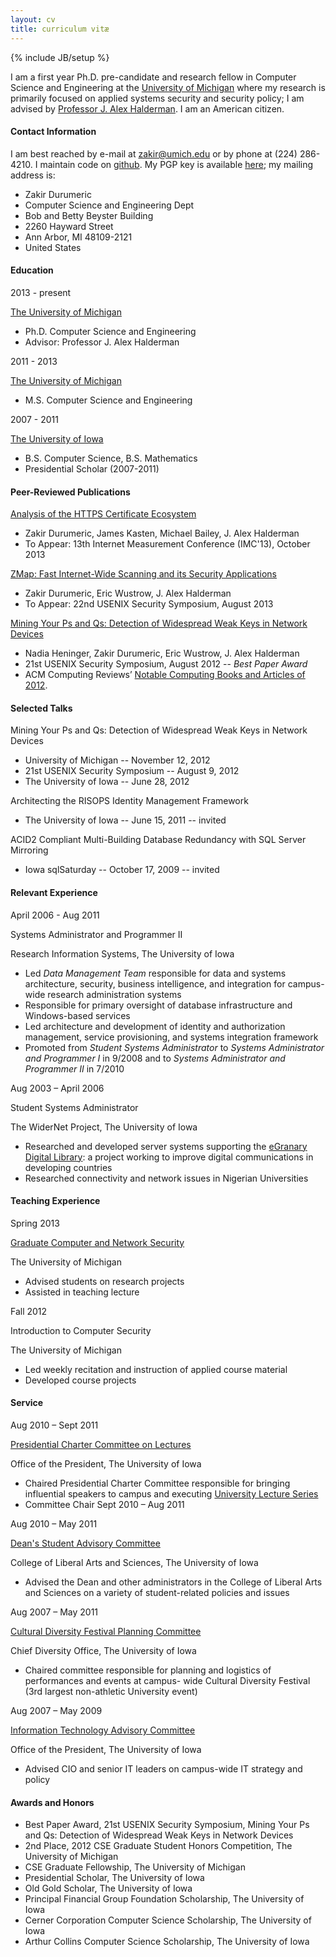 ```yaml
---
layout: cv
title: curriculum vitæ
---
```

{% include JB/setup %}

I am a first year Ph.D. pre-candidate and research fellow in Computer Science and Engineering at the [University of Michigan](https://eecs.umich.edu) where my research is primarily focused on applied systems security and security policy; I am advised by [Professor J. Alex Halderman](https://jhalderm.com/). I am an American citizen.


#### Contact Information

I am best reached by e-mail at [zakir@umich.edu](mailto:zakir@umich.edu) or by phone at (224) 286-4210. I maintain code on [github](https://github.com/zakird). My PGP key is available [here](gpg.html); my mailing address is:
	<div class="address">
	<ul>
	<li>Zakir Durumeric</li>
	<li>Computer Science and Engineering Dept</li>
	<li>Bob and Betty Beyster Building</li>
	<li>2260 Hayward Street</li>
	<li>Ann Arbor, MI  48109-2121</li>
	<li>United States</li>
	</ul>
	</div>

#### Education

<div class="talk">
	<div class="right">
	  <p>2013 - present</p>
  </div>
<p><a href="https://www.umich.edu">The University of Michigan</a></p>
<ul>
<li>Ph.D. Computer Science and Engineering</li>
<li>Advisor: Professor J. Alex Halderman</li>
</ul>
</div>

<div class="talk">
	<div class="right">
	  <p>2011 - 2013</p>
  </div>
<p><a href="https://www.umich.edu">The University of Michigan</a></p>
<ul>
<li>M.S. Computer Science and Engineering</li>
</ul>
</div>


<div class="talk">
  <div class="right">
  <p>2007 - 2011</p>
  </div>
<p><a href="https://www.uiowa.edu">The University of Iowa</a></p>
<ul>
	<li>B.S. Computer Science, B.S. Mathematics</li>
	<li>Presidential Scholar (2007-2011)</li>
</ul>
</div>

#### Peer-Reviewed Publications
<div class="talk">
<p><a href="">Analysis of the HTTPS Certificate Ecosystem </a></p>
<ul>
	<li>Zakir Durumeric, James Kasten, Michael Bailey, J. Alex Halderman</li>
	<li>To Appear: 13th Internet Measurement Conference (IMC'13), October 2013</li>
	
</ul>
</div>

<div class="talk">
<p><a href="">ZMap: Fast Internet-Wide Scanning and its Security Applications</a></p>
<ul>
	<li>Zakir Durumeric, Eric Wustrow, J. Alex Halderman</li>
	<li>To Appear: 22nd USENIX Security Symposium, August 2013</li>
	
</ul>
</div>

<div class="talk">
<p><a href="https://factorable.net/paper.html">Mining Your Ps and Qs: Detection of Widespread Weak Keys in Network Devices</a></p>
<ul>
	<li>Nadia Heninger, Zakir Durumeric, Eric Wustrow, J. Alex Halderman</li>
	<li>21st USENIX Security Symposium, August 2012 -- <em>Best Paper Award</em></li>
	<li>ACM Computing Reviews’ <a href="http://www.computingreviews.com/recommend/bestof/notableitems_2012.cfm">Notable Computing Books and Articles of 2012</a>.</li>
	
</ul>
</div>

#### Selected Talks
<div class="talk">
<p><a>Mining Your Ps and Qs: Detection of Widespread Weak Keys in Network Devices</a></p>
<ul>
  <li>University of Michigan -- November 12, 2012</li>
	<li>21st USENIX Security Symposium -- August 9, 2012</li>
	<li>The University of Iowa -- June 28, 2012</li>
</ul>
</div>

<div class="talk">
<p><a>Architecting the RISOPS Identity Management Framework</a></p>
<ul>
	<li>The University of Iowa -- June 15, 2011 -- invited</li>
</ul>
</div>

<div class="talk">
<p><a>ACID2 Compliant Multi-Building Database Redundancy with SQL Server Mirroring</a></p>
<ul>
	<li>Iowa sqlSaturday -- October 17, 2009 -- invited</li>
</ul>
</div>

#### Relevant Experience
<div class="job">
	<div class="right">
	<p>April 2006 - Aug 2011</p>
	</div>
<p><a>Systems Administrator and Programmer II</a></p>
<p>Research Information Systems, The University of Iowa</p>
<ul>
	<li>Led <i>Data Management Team</i> responsible for data and systems architecture, security, business intelligence, and integration for campus-wide research administration systems</li>
	<li>Responsible for primary oversight of database infrastructure and Windows-based services</li>
	<li>Led architecture and development of identity and authorization management, service provisioning,
	and systems integration framework</li>
	<li>Promoted from <i>Student Systems Administrator</i> to <i>Systems Administrator and Programmer&nbsp;I</i> in 9/2008
	and to <i>Systems Administrator and Programmer&nbsp;II</i> in 7/2010</li>
</ul>
</div>
<div class="job">
	<div class="right">
	<p>Aug 2003 – April 2006</p>
	</div>
<p><a>Student Systems Administrator</a></p>
<p>The WiderNet Project, The University of Iowa</p>
<ul>
	<li>Researched and developed server systems supporting the <a href="http://www.widernet.org/egranary/">eGranary Digital Library</a>: a project working to improve digital communications in developing countries</li>
	<li>Researched connectivity and network issues in Nigerian Universities</li>
	</ul>
</div>

#### Teaching Experience
<div class="job">
	<div class="right"><p>Spring 2013</p></div>
<p><a href="https://www.eecs.umich.edu/courses/eecs588/">Graduate Computer and Network Security</a></p>
<p>The University of Michigan</p>
<ul>
  <li>Advised students on research projects</li>
	<li>Assisted in teaching lecture</li>	
</ul>
</div>
<div class="job">
	<div class="right"><p>Fall 2012</p></div>
<p><a>Introduction to Computer Security</a></p>
<p>The University of Michigan</p>
<ul>
	<li>Led weekly recitation and instruction of applied course material</li>
	<li>Developed course projects</li>
</ul>
</div>

#### Service 

<div class="job">
	<div class="right">
	<p>Aug 2010 – Sept 2011</p>
	</div>
<p><a href="http://www.uiowa.edu/~our/opmanual/i/028.htm#2814">Presidential Charter Committee on Lectures</a></p>
<p>Office of the President, The University of Iowa</p>
<ul>
	<li>Chaired Presidential Charter Committee responsible for bringing influential speakers to campus and executing <a href="http://lectures.uiowa.edu">University Lecture Series</a></li>
	<li>Committee Chair Sept 2010 – Aug 2011</li>
</ul>
</div>

<div class="job">
	<div class="right">
	<p>Aug 2010 – May 2011</p>
	</div>
<p><a href="http://clas.uiowa.edu/students/dsac">Dean's Student Advisory Committee</a></p>
<p>College of Liberal Arts and Sciences, The University of Iowa</p>
<ul>
	<li>Advised the Dean and other administrators in the College of Liberal Arts and Sciences on a variety of student-related policies and issues</li>
</ul>
</div>


<div class="job">
	<div class="right">
	<p>Aug 2007 – May 2011</p>
	</div>
<p><a href="http://ccdfestival.uiowa.edu/">Cultural Diversity Festival Planning Committee</a></p>
<p>Chief Diversity Office, The University of Iowa</p>
<ul>
	<li>Chaired committee responsible for planning and logistics of performances and events at campus- wide Cultural Diversity Festival (3rd largest non-athletic University event)</li>
</ul>
</div>
<div class="job">
	<div class="right">
	<p>Aug 2007 – May 2009</p>
	</div>
<p><a href="http://www.uiowa.edu/~our/opmanual/i/028.htm#2807">Information Technology Advisory Committee</a></p>
<p>Office of the President, The University of Iowa</p>
<ul>
	<li>Advised CIO and senior IT leaders on campus-wide IT strategy and policy</li>
</ul>
</div>


#### Awards and Honors
<div class="job">
<ul>
    <li>Best Paper Award, 21st USENIX Security Symposium, Mining Your Ps and Qs: Detection of Widespread Weak Keys in Network Devices</li>
    <li>2nd Place, 2012 CSE Graduate Student Honors Competition, The University of Michigan</li>
    <li>CSE Graduate Fellowship, The University of Michigan</li>
    <li>Presidential Scholar, The University of Iowa</li>
    <li>Old Gold Scholar, The University of Iowa</li>
    <li>Principal Financial Group Foundation Scholarship, The University of Iowa</li>
    <li>Cerner Corporation Computer Science Scholarship, The University of Iowa</li>
    <li>Arthur Collins Computer Science Scholarship, The University of Iowa</li>
</ul>
</div>
